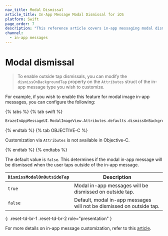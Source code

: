 ```yaml
---
nav_title: Modal Dismissal
article_title: In-App Message Modal Dismissal for iOS
platform: Swift
page_order: 7
description: "This reference article covers in-app messaging modal dismissal for the Swift SDK."
channel:
  - in-app messages
---
```


# Modal dismissal

> To enable outside tap dismissals, you can modify the `dismissOnBackgroundTap` property on the `Attributes` struct of the in-app message type you wish to customize. 

For example, if you wish to enable this feature for modal image in-app messages, you can configure the following:

{% tabs %}
{% tab swift %}

```swift
BrazeInAppMessageUI.ModalImageView.Attributes.defaults.dismissOnBackgroundTap = true
```

{% endtab %}
{% tab OBJECTIVE-C %}

Customization via `Attributes` is not available in Objective-C.

{% endtab %}
{% endtabs %}

The default value is `false`. This determines if the modal in-app message will be dismissed when the user taps outside of the in-app message.

| `DismissModalOnOutsideTap` | Description |
|----------|-------------|
| `true`         | Modal in-app messages will be dismissed on outside tap.     |
| `false`        | Default, modal in-app messages will not be dismissed on outside tap. |
{: .reset-td-br-1 .reset-td-br-2 role="presentation" }

For more details on in-app message customization, refer to this [article](https://braze-inc.github.io/braze-swift-sdk/documentation/braze/in-app-message-customization).